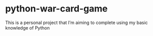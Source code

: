 # python-war-card-game
This is a personal project that I’m aiming to complete using my basic knowledge of Python
